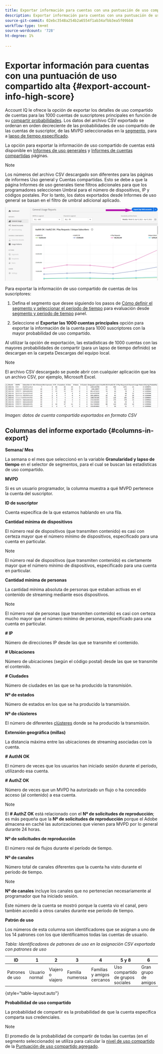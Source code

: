 ```yaml
---
title: Exportar información para cuentas con una puntuación de uso compartido alta
description: Exportar información para cuentas con una puntuación de uso compartido alta.
source-git-commit: 02ebc3548a254b2a6554f1ab34afbb3ea5f09bb8
workflow-type: tm+mt
source-wordcount: '728'
ht-degree: 1%

---
```


# Exportar información para cuentas con una puntuación de uso compartido alta {#export-account-info-high-score}

Account IQ le ofrece la opción de exportar los detalles de uso compartido de cuentas para las 1000 cuentas de suscriptores principales en función de su [compartir probabilidades](/help/AccountIQ/product-concepts.md#account-sharing-probability-def). Los datos del archivo CSV exportado se ordenan en orden decreciente de las probabilidades de uso compartido de las cuentas de suscriptor, de las MVPD seleccionadas en la [segmento](/help/AccountIQ/product-concepts.md#segment-def), para a [lapso de tiempo especificado](/help/AccountIQ/product-concepts.md#time-frame-def).

La opción para exportar la información de uso compartido de cuentas está disponible en [Informes de uso generales](/help/AccountIQ/general-usage-reports.md) y [Informes de cuentas compartidas](/help/AccountIQ/shared-acc-reports.md) páginas.

>[!NOTE]
>
>Los números del archivo CSV descargado son diferentes para las páginas de informes Uso general y Cuentas compartidas. Esto se debe a que la página Informes de uso generales tiene filtros adicionales para que los programadores seleccionen Umbral para el número de dispositivos, IP y códigos postales. Por lo tanto, los datos exportados desde Informes de uso general se basan en el filtro de umbral adicional aplicado.

![Opción Exportar en Uso general](assets/export.png)

Para exportar la información de uso compartido de cuentas de los suscriptores:

1. Defina el segmento que desee siguiendo los pasos de [Cómo definir el segmento y seleccionar el periodo de tiempo](/help/AccountIQ/howto-select-segment-timeframe.md) para evaluación desde [segmento y periodo de tiempo](/help/AccountIQ/segments-timeframe.md) panel.

1. Seleccione el **Exportar las 1000 cuentas principales** opción para exportar la información de la cuenta para 1000 suscriptores con la mayor probabilidad de uso compartido.

Al utilizar la opción de exportación, las estadísticas de 1000 cuentas con las mayores probabilidades de compartir (para un lapso de tiempo definido) se descargan en la carpeta Descargas del equipo local.

>[!NOTE]
>
>El archivo CSV descargado se puede abrir con cualquier aplicación que lea un archivo CSV, por ejemplo, Microsoft Excel.

![datos exportados en formato csv](assets/exported-csv.png)

*Imagen: datos de cuenta compartida exportados en formato CSV*

## Columnas del informe exportado {#columns-in-export}

**Semana/ Mes**

La semana o el mes que seleccionó en la variable **Granularidad y lapso de tiempo** en el selector de segmentos, para el cual se buscan las estadísticas de uso compartido.

**MVPD**

Si es un usuario programador, la columna muestra a qué MVPD pertenece la cuenta del suscriptor.

**ID de suscriptor**

Cuenta específica de la que estamos hablando en una fila.

**Cantidad mínima de dispositivos**

El número real de dispositivos (que transmiten contenido) es casi con certeza mayor que el número mínimo de dispositivos, especificado para una cuenta en particular.

>[!NOTE]
>
>El número real de dispositivos (que transmiten contenido) es ciertamente mayor que el número mínimo de dispositivos, especificado para una cuenta en particular.

**Cantidad mínima de personas**

La cantidad mínima absoluta de personas que estaban activas en el contenido de streaming mediante esos dispositivos.

>[!NOTE]
>
>El número real de personas (que transmiten contenido) es casi con certeza mucho mayor que el número mínimo de personas, especificado para una cuenta en particular.

**# IP**

Número de direcciones IP desde las que se transmite el contenido.

**# Ubicaciones**

Número de ubicaciones (según el código postal) desde las que se transmite el contenido.

**# Ciudades**

Número de ciudades en las que se ha producido la transmisión.

**Nº de estados**

Número de estados en los que se ha producido la transmisión.

**Nº de clústeres**

El número de diferentes [clústeres](/help/AccountIQ/product-concepts.md#cluster-def) donde se ha producido la transmisión.

**Extensión geográfica (millas)**

La distancia máxima entre las ubicaciones de streaming asociadas con la cuenta.

**# AuthN OK**

El número de veces que los usuarios han iniciado sesión durante el período, utilizando esa cuenta.

**# AuthZ OK**

Número de veces que un MVPD ha autorizado un flujo o ha concedido acceso (al contenido) a esa cuenta.

>[!NOTE]
>
>El **# AuthZ OK** está relacionado con el **Nº de solicitudes de reproducción**; es más pequeña que la **Nº de solicitudes de reproducción** porque el Adobe almacena en caché las autorizaciones que vienen para MVPD por lo general durante 24 horas.

**Nº de solicitudes de reproducción**

El número real de flujos durante el período de tiempo.

**Nº de canales**

Número total de canales diferentes que la cuenta ha visto durante el período de tiempo.

>[!NOTE]
>
>**Nº de canales** incluye los canales que no pertenecían necesariamente al programador que ha iniciado sesión.
>
>Este número de la cuenta se mostró porque la cuenta vio el canal, pero también accedió a otros canales durante ese período de tiempo.

**Patrón de uso**

Los números de esta columna son identificadores que se asignan a uno de los 14 patrones con los que identificamos todas las cuentas de usuario.

*Tabla: Identificadores de patrones de uso en la asignación CSV exportada con patrones de uso*

| ID | 1 | 2 | 3 | 4 | 5 y 8 | 6 | 7 | 9 | 10 y 11 | 12 | 13 | 14 |
|---|---|---|---|---|---|---|---|---|---|---|---|---|
| Patrones de uso | Usuario normal | Viajero o viajero | Familia numerosa | Familias y amigos cercanos | Uso compartido de grupos sociales | Gran grupo de amigos | Flujo simultáneo | Uso compartido de comunidades | Comportamiento incierto | Familia pequeña | Segunda casa | Uso anormal |

{style="table-layout:auto"}

**Probabilidad de uso compartido**

La probabilidad de compartir es la probabilidad de que la cuenta específica comparta sus credenciales.

>[!NOTE]
>
> El promedio de la probabilidad de compartir de todas las cuentas (en el segmento seleccionado) se utiliza para calcular la [nivel de uso compartido](/help/AccountIQ/dashboard.md#sharing-level) de la [Puntuación de uso compartido agregado](/help/AccountIQ/dashboard.md#aggregated-sharing).
